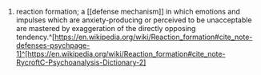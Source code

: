 1. reaction formation; a [[defense mechanism]] in which emotions and impulses which are anxiety-producing or perceived to be unacceptable are mastered by exaggeration of the directly opposing tendency.^[https://en.wikipedia.org/wiki/Reaction_formation#cite_note-defenses-psychpage-1]^[https://en.wikipedia.org/wiki/Reaction_formation#cite_note-RycroftC-Psychoanalysis-Dictionary-2]